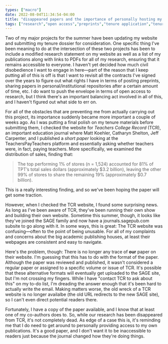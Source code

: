 ```yaml
---
types: ["macro"]
date: 2022-08-04T11:34:54-04:00
title: "disappeared papers and the importance of personally hosting my research"
tags: ["research","open access","preprints","tenure application","tenure","tenure and promotion","TeachersPayTeachers","Matt Koehler","Jeff Carpenter","Catharyn Shelton"]
---
```

Two of my major projects for the summer have been updating my website and submitting my tenure dossier for consideration. One specific thing I've been meaning to do at the intersection of these two projects has been to include a modified research statement on my website as well as a list of my publications along with links to PDFs for all of my research, ensuring that it remains accessible to everyone. I haven't yet decided how much civil disobedience I want to engage in here—part of the reason that I keep putting all of this is off is that I want to revisit all the contracts I've signed over the years to figure out what rights I have in terms of posting preprints, sharing papers in personal/institutional repositories after a certain amount of time, etc. I do want to push the envelope in terms of open access to research, but I think there's an important balancing act involved in all of this, and I haven't figured out what side to err on. 

For all of the obstacles that are preventing me from actually carrying out this project, its importance suddenly became more important a couple of weeks ago. As I was putting a final polish on my tenure materials before submitting them, I checked the website for *Teachers College Record* (TCR), an important education journal where Matt Koehler, Catharyn Shelton, Jeff Carpenter, and I published a *short paper*  looking at the TeachersPayTeachers platform and essentially asking whether teachers were, in fact, paying teachers. More specifically, we examined the distribution of sales, finding that:

> The top performing 1% of stores (n = 1,524) accounted for 81% of TPT’s total sales dollars (approximately $3.2 billion), leaving the other 99% of stores to share the remaining 19% (approximately $0.7 billion).

This is a really interesting finding, and so we've been hoping the paper will get some traction. 

However, when I checked the TCR website, I found some surprising news. As long as I've been aware of TCR, they've been running their own show and building their own website. Sometime this summer, though, it looks like they've joined the SAGE family and now have a journals.sagepub.com subsite to go along with it. In some ways, this is great: The TCR website was confusing—often to the point of being unusable. For all of my complaints and concerns about the big academic publishing houses, at least their webpages are consistent and easy to navigate.

Here's the problem, though: There is no longer any trace of **our** paper on their website. I'm guessing that this has to do with the format of the paper. Although the paper was reviewed and published, it wasn't considered a regular paper or assigned to a specific volume or issue of TCR. It's possible that these alternative formats will eventually get uploaded to the SAGE site, but I'm not crossing my fingers. While I have "contact TCR to ask about this" on my to-do list, I'm dreading the answer enough that it's been hard to actually write the email. Making matters worse, the old wreck of a TCR website is no longer availalbe (the old URL redirects to the new SAGE site), so I can't even direct potential readers there. 

Fortunately, I have a copy of the paper available, and I know that at least one of my co-authors does to. So, while our research has been disappeared from TCR, it's not completely dead. As edge of a case this is, it's reminding me that I do need to get around to personally providing access to my own publications. It's a good paper, and I don't want it to be inaccessible to readers just because the journal changed how they're doing things.
